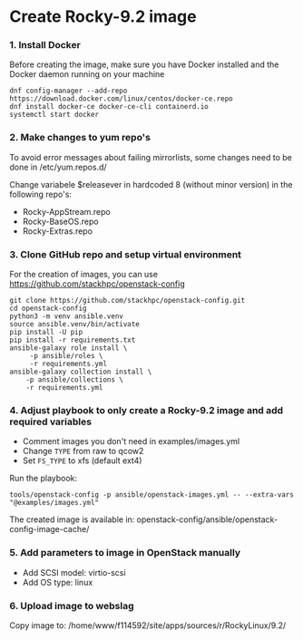 # Create Rocky-9.2 image #

### 1. Install Docker

Before creating the image, make sure you have Docker installed and the Docker daemon running on your machine

```
dnf config-manager --add-repo https://download.docker.com/linux/centos/docker-ce.repo
dnf install docker-ce docker-ce-cli containerd.io
systemctl start docker
```

### 2. Make changes to yum repo's

To avoid error messages about failing mirrorlists, some changes need to be done in /etc/yum.repos.d/

Change variabele $releasever in hardcoded 8 (without minor version) in the following repo's:
- Rocky-AppStream.repo
- Rocky-BaseOS.repo
- Rocky-Extras.repo

### 3. Clone GitHub repo and setup virtual environment

For the creation of images, you can use https://github.com/stackhpc/openstack-config

```
git clone https://github.com/stackhpc/openstack-config.git 
cd openstack-config
python3 -m venv ansible.venv 
source ansible.venv/bin/activate 
pip install -U pip 
pip install -r requirements.txt
ansible-galaxy role install \                                                    
     -p ansible/roles \     
     -r requirements.yml
ansible-galaxy collection install \                                                    
    -p ansible/collections \
    -r requirements.yml
```

### 4. Adjust playbook to only create a Rocky-9.2 image and add required variables

- Comment images you don't need in examples/images.yml
- Change ```TYPE``` from raw to qcow2
- Set ```FS_TYPE``` to xfs (default ext4) 

Run the playbook:
```
tools/openstack-config -p ansible/openstack-images.yml -- --extra-vars "@examples/images.yml"
```

The created image is available in: openstack-config/ansible/openstack-config-image-cache/

### 5. Add parameters to image in OpenStack manually

- Add SCSI model: virtio-scsi
- Add OS type: linux

### 6. Upload image to webslag

Copy image to: /home/www/f114592/site/apps/sources/r/RockyLinux/9.2/
